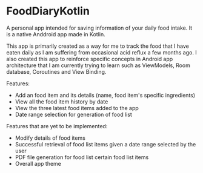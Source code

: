 # FoodDiaryKotlin
A personal app intended for saving information of your daily food intake. It is a native Anddroid app made in Kotlin.

This app is primarily created as a way for me to track the food that I have eaten daily as I am suffering from occasional acid reflux a few months ago. I also created this app to reinforce specific concepts in Android app architecture that I am currently trying to learn such as ViewModels, Room database, Coroutines and View Binding.  

Features:
- Add an food item and its details (name, food item's specific ingredients)
- View all the food item history by date
- View the three latest food items added to the app
- Date range selection for generation of food list 

Features that are yet to be implemented:
- Modify details of food items
- Successful retrieval of food list items given a date range selected by the user
- PDF file generation for food list certain food list items 
- Overall app theme  
